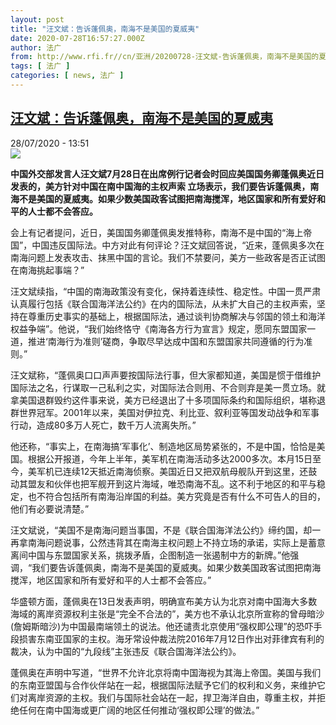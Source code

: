 ```yaml
---
layout: post
title: "汪文斌：告诉蓬佩奥，南海不是美国的夏威夷"
date: 2020-07-28T16:57:27.000Z
author: 法广
from: http://www.rfi.fr//cn/亚洲/20200728-汪文斌-告诉蓬佩奥，南海不是美国的夏威夷
tags: [ 法广 ]
categories: [ news, 法广 ]
---
```

<!--1595955447000-->
[汪文斌：告诉蓬佩奥，南海不是美国的夏威夷](http://www.rfi.fr//cn/%E4%BA%9A%E6%B4%B2/20200728-%E6%B1%AA%E6%96%87%E6%96%8C-%E5%91%8A%E8%AF%89%E8%93%AC%E4%BD%A9%E5%A5%A5%EF%BC%8C%E5%8D%97%E6%B5%B7%E4%B8%8D%E6%98%AF%E7%BE%8E%E5%9B%BD%E7%9A%84%E5%A4%8F%E5%A8%81%E5%A4%B7)
------

<div>
<div>28/07/2020 - 13:51</div><img src="https://s.rfi.fr/media/display/d65ca40a-ca7b-11ea-80b1-005056a964fe/w:310/p:16x9/c056-iwpcxks6992142.jpg"><p><strong>中国外交部发言人汪文斌7月28日在出席例行记者会时回应美国国务卿蓬佩奥近日发表的，美方针对中国在南中国海的主权声索 立场表示，我们要告诉蓬佩奥，南海不是美国的夏威夷。如果少数美国政客试图把南海搅浑，地区国家和所有爱好和平的人士都不会答应。</strong></p><div class="t-content__body u-clearfix"><div class="m-interstitial"></div><p>会上有记者提问，近日，美国国务卿蓬佩奥发推特称，南海不是中国的“海上帝国”，中国违反国际法。中方对此有何评论？汪文斌回答说，“近来，蓬佩奥多次在南海问题上发表攻击、抹黑中国的言论。我们不禁要问，美方一些政客是否正试图在南海挑起事端？”</p><p>汪文斌续指，“中国的南海政策没有变化，保持着连续性、稳定性。中国一贯严肃认真履行包括《联合国海洋法公约》在内的国际法，从未扩大自己的主权声索，坚持在尊重历史事实的基础上，根据国际法，通过谈判协商解决与邻国的领土和海洋权益争端”。他说，“我们始终恪守《南海各方行为宣言》规定，愿同东盟国家一道，推进‘南海行为准则’磋商，争取尽早达成中国和东盟国家共同遵循的行为准则。”</p><p>汪文斌称，“蓬佩奥口口声声要按国际法行事，但大家都知道，美国是惯于借维护国际法之名，行谋取一己私利之实，对国际法合则用、不合则弃是美一贯立场。就拿美国退群毁约这件事来说，美方已经退出了十多项国际条约和国际组织，堪称退群世界冠军。2001年以来，美国对伊拉克、利比亚、叙利亚等国发动战争和军事行动，造成80多万人死亡，数千万人流离失所。”</p><p>他还称，“事实上，在南海搞‘军事化’、制造地区局势紧张的，不是中国，恰恰是美国。根据公开报道，今年上半年，美军机在南海活动多达2000多次。本月15日至今，美军机已连续12天抵近南海侦察。美国近日又把双航母舰队开到这里，还鼓动其盟友和伙伴也把军舰开到这片海域，唯恐南海不乱。这不利于地区的和平与稳定，也不符合包括所有南海沿岸国的利益。美方究竟是否有什么不可告人的目的，他们有必要说清楚。”</p><p>汪文斌说，“美国不是南海问题当事国，不是《联合国海洋法公约》缔约国，却一再拿南海问题说事，公然违背其在南海主权问题上不持立场的承诺，实际上是蓄意离间中国与东盟国家关系，挑拨矛盾，企图制造一张遏制中方的新牌。”他强调，“我们要告诉蓬佩奥，南海不是美国的夏威夷。如果少数美国政客试图把南海搅浑，地区国家和所有爱好和平的人士都不会答应。”</p><p>华盛顿方面，蓬佩奥在13日发表声明，明确宣布美方认为北京对南中国海大多数海域的离岸资源权利主张是“完全不合法的”，美方也不承认北京所宣称的曾母暗沙(詹姆斯暗沙)为中国最南端领土的说法。他还谴责北京使用“强权即公理”的恐吓手段损害东南亚国家的主权。海牙常设仲裁法院2016年7月12日作出对菲律宾有利的裁决，认为中国的“九段线”主张违反《联合国海洋法公约》。</p><p>蓬佩奥在声明中写道，“世界不允许北京将南中国海视为其海上帝国。美国与我们的东南亚盟国与合作伙伴站在一起，根据国际法赋予它们的权利和义务，来维护它们对离岸资源的主权。我们与国际社会站在一起，捍卫海洋自由，尊重主权，并拒绝任何在南中国海或更广阔的地区任何推动‘强权即公理’的做法。”</p><div class="o-self-promo o-self-promo--nl o-self-promo--hidden" data-selfpromo-newsletter></div><div class="o-self-promo o-self-promo--app o-self-promo--hidden" data-selfpromo-app></div></div>
</div>
